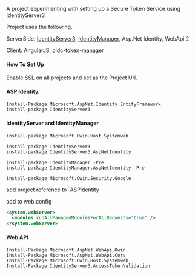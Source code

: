 A project experimenting with setting up a Secure Token Service using IdentityServer3

Project uses the following.

ServerSide:
[IdentityServer3](https://github.com/IdentityServer/IdentityServer3), [IdentityManager](https://github.com/IdentityManager/IdentityManager), Asp.Net Identity, WebApi 2

Client:
AngularJS, [oidc-token-manager](https://github.com/IdentityModel/oidc-token-manager)

#### How To Set Up

Enable SSL on all projects and set as the Project Url.


#### ASP Identity.

```
Install-Package Microsoft.AspNet.Identity.EntityFramework
install-package IdentityServer3
```

#### IdentityServer and IdentityManager

```
install-package Microsoft.Owin.Host.Systemweb

install-package IdentityServer3
install-package IdentityServer3.AspNetIdentity

install-package IdentityManager -Pre
install-package IdentityManager.AspNetIdentity -Pre

install-package Microsoft.Owin.Security.Google
```

add project reference to `ASPIdentity


add to web.config
```xml
<system.webServer>
  <modules runAllManagedModulesForAllRequests="true" />
</system.webServer>
```

#### Web API

```
Install-Package Microsoft.AspNet.WebApi.Owin
Install-Package Microsoft.AspNet.WebApi.Cors
Install-Package Microsoft.Owin.Host.Systemweb
Install-Package IdentityServer3.AccessTokenValidation
```
